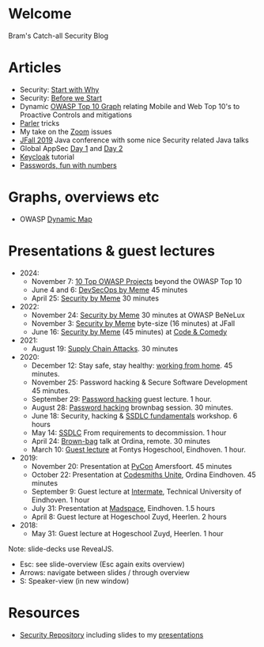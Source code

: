 # Welcome

Bram's Catch-all Security Blog

# Articles
* Security: [Start with Why](2024-07-26_Why_AppSec/README.md)
* Security: [Before we Start](https://www.linkedin.com/pulse/before-we-start-why-bram-patelski-tbaqe/)
* Dynamic [OWASP Top 10 Graph](2022-08-05_OWASP_Top10_Graph/owasp_graph.html) relating Mobile and Web Top 10's to Proactive Controls and mitigations
* [Parler](2021-01-12_Parler/README.md) tricks
* My take on the [Zoom](2020-04-06_Zoom/README.md) issues
* [JFall 2019](2019-10-31_JFall/JFall.md) Java conference with some nice Security related Java talks
* Global AppSec [Day 1](2019-09-26_Global_AppSec/Day_1.md) and [Day 2](2019-09-26_Global_AppSec/Day_2.md)
* [Keycloak](2019-08-20_keycloak_tutorial/README.md) tutorial
* [Passwords, fun with numbers](2019-02-20_passwords_fun_with_numbers/README.md)

# Graphs, overviews etc
* OWASP [Dynamic Map](./OWASP_graph/index.html)



# Presentations & guest lectures
* 2024:
  * November 7: [10 Top OWASP Projects](./presentation/2024-11-07_OWASP_Top_10s.html) beyond the OWASP Top 10 
  * June 4 and 6: [DevSecOps by Meme](presentation/2024-06-04_DevSecOps_by_Meme.html) 45 minutes
  * April 25: [Security by Meme](presentation/2024-04-25_Security_by_Meme.html) 30 minutes
* 2022:
  * November 24: [Security by Meme](https://www.youtube.com/watch?v=rG7QbTf5X-c&ab_channel=OWASPNetherlands) 30 minutes at OWASP BeNeLux
  * November 3: [Security by Meme](presentation/2022-11-03_Security_by_Meme.html) byte-size (16 minutes) at JFall
  * June 16: [Security by Meme](presentation/2022-06-16_Security_by_Meme.html) (45 minutes) at [Code & Comedy]()
* 2021:
  * August 19: [Supply Chain Attacks](presentation/2021-08-19_Supply_chain_attacks.html). 30 minutes
* 2020:
  * December 12: Stay safe, stay healthy: [working from home](presentation/2020-12-10_Working_from_Home.html). 45 minutes.
  * November 25: Password hacking & Secure Software Development 45 minutes.
  * September 29: [Password hacking](presentation/2020-09-29_Password_hacking.html) guest lecture. 1 hour.
  * August 28: [Password hacking](presentation/2020-08-28_Password_brownbag.html) brownbag session. 30 minutes.
  * June 18: Security, hacking & [SSDLC fundamentals](presentation/2020-06-19_Ordina_SSDLC.html) workshop. 6 hours
  * May 14: [SSDLC](https://youtu.be/_38XL044dIA?t=237) From requirements to decommission. 1 hour
  * April 24: [Brown-bag](presentation/2020-04-24_Ordina.html) talk at Ordina, remote. 30 minutes
  * March 10: [Guest lecture](presentation/2020-03-10_Fontys.html) at Fontys Hogeschool, Eindhoven. 1 hour.
* 2019:
  * November 20: Presentation at [PyCon](presentation/2019-11-20_Pycon.html) Amersfoort. 45 minutes
  * October 22: Presentation at [Codesmiths Unite](presentation/2019-10-22_codesmiths_unite.html), Ordina Eindhoven. 45 minutes
  * September 9: Guest lecture at [Intermate](presentation/2019-09-09_intermate.html), Technical University of Eindhoven. 1 hour
  * July 31: Presentation at [Madspace](presentation/2019-07-31_madspace.html), Eindhoven. 1.5 hours
  * April 8: Guest lecture at Hogeschool Zuyd, Heerlen. 2 hours
* 2018:
  * May 31: Guest lecture at Hogeschool Zuyd, Heerlen. 1 hour

Note: slide-decks use RevealJS.
* Esc: see slide-overview (Esc again exits overview)
* Arrows: navigate between slides / through overview
* S: Speaker-view (in new window)


# Resources
* [Security Repository](https://github.com/brampat/security) including slides to my [presentations](https://github.com/brampat/security/tree/master/publications/presentation)